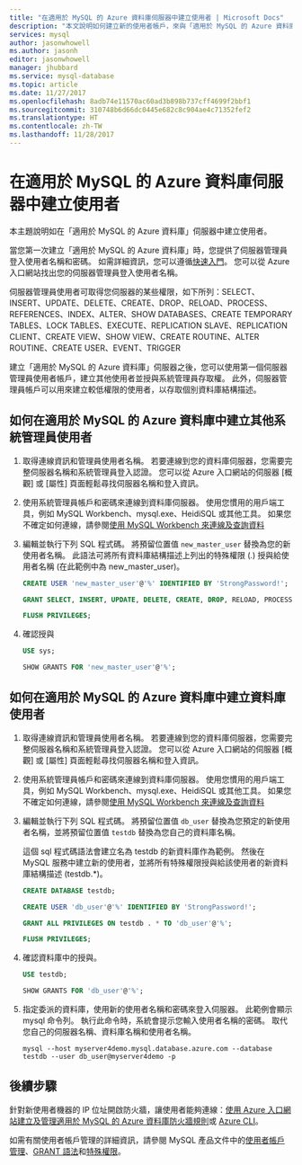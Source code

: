 ```yaml
---
title: "在適用於 MySQL 的 Azure 資料庫伺服器中建立使用者 | Microsoft Docs"
description: "本文說明如何建立新的使用者帳戶，來與「適用於 MySQL 的 Azure 資料庫」伺服器互動。"
services: mysql
author: jasonwhowell
ms.author: jasonh
editor: jasonwhowell
manager: jhubbard
ms.service: mysql-database
ms.topic: article
ms.date: 11/27/2017
ms.openlocfilehash: 8adb74e11570ac60ad3b898b737cff4699f2bbf1
ms.sourcegitcommit: 310748b6d66dc0445e682c8c904ae4c71352fef2
ms.translationtype: HT
ms.contentlocale: zh-TW
ms.lasthandoff: 11/28/2017
---
```

# <a name="create-users-in-azure-database-for-mysql-server"></a>在適用於 MySQL 的 Azure 資料庫伺服器中建立使用者 
本主題說明如在「適用於 MySQL 的 Azure 資料庫」伺服器中建立使用者。

當您第一次建立「適用於 MySQL 的 Azure 資料庫」時，您提供了伺服器管理員登入使用者名稱和密碼。 如需詳細資訊，您可以遵循[快速入門](quickstart-create-mysql-server-database-using-azure-portal.md)。 您可以從 Azure 入口網站找出您的伺服器管理員登入使用者名稱。

伺服器管理員使用者可取得您伺服器的某些權限，如下所列：SELECT、INSERT、UPDATE、DELETE、CREATE、DROP、RELOAD、PROCESS、REFERENCES、INDEX、ALTER、SHOW DATABASES、CREATE TEMPORARY TABLES、LOCK TABLES、EXECUTE、REPLICATION SLAVE、REPLICATION CLIENT、CREATE VIEW、SHOW VIEW、CREATE ROUTINE、ALTER ROUTINE、CREATE USER、EVENT、TRIGGER

建立「適用於 MySQL 的 Azure 資料庫」伺服器之後，您可以使用第一個伺服器管理員使用者帳戶，建立其他使用者並授與系統管理員存取權。 此外，伺服器管理員帳戶可以用來建立較低權限的使用者，以存取個別資料庫結構描述。

## <a name="how-to-create-additional-admin-users-in-azure-database-for-mysql"></a>如何在適用於 MySQL 的 Azure 資料庫中建立其他系統管理員使用者
1. 取得連線資訊和管理員使用者名稱。
   若要連線到您的資料庫伺服器，您需要完整伺服器名稱和系統管理員登入認證。 您可以從 Azure 入口網站的伺服器 [概觀] 或 [屬性] 頁面輕鬆尋找伺服器名稱和登入資訊。 

2. 使用系統管理員帳戶和密碼來連線到資料庫伺服器。 使用您慣用的用戶端工具，例如 MySQL Workbench、mysql.exe、HeidiSQL 或其他工具。 
   如果您不確定如何連線，請參閱[使用 MySQL Workbench 來連線及查詢資料](./connect-workbench.md)

3. 編輯並執行下列 SQL 程式碼。 將預留位置值 `new_master_user` 替換為您的新使用者名稱。 此語法可將所有資料庫結構描述上列出的特殊權限 (*.*) 授與給使用者名稱 (在此範例中為 new_master_user)。 

   ```sql
   CREATE USER 'new_master_user'@'%' IDENTIFIED BY 'StrongPassword!';
   
   GRANT SELECT, INSERT, UPDATE, DELETE, CREATE, DROP, RELOAD, PROCESS, REFERENCES, INDEX, ALTER, SHOW DATABASES, CREATE TEMPORARY TABLES, LOCK TABLES, EXECUTE, REPLICATION SLAVE, REPLICATION CLIENT, CREATE VIEW, SHOW VIEW, CREATE ROUTINE, ALTER ROUTINE, CREATE USER, EVENT, TRIGGER ON *.* TO 'new_master_user'@'%' WITH GRANT OPTION; 
   
   FLUSH PRIVILEGES;
   ```

4. 確認授與 
   ```sql
   USE sys;
   
   SHOW GRANTS FOR 'new_master_user'@'%';
   ```

## <a name="how-to-create-database-users-in-azure-database-for-mysql"></a>如何在適用於 MySQL 的 Azure 資料庫中建立資料庫使用者

1. 取得連線資訊和管理員使用者名稱。
   若要連線到您的資料庫伺服器，您需要完整伺服器名稱和系統管理員登入認證。 您可以從 Azure 入口網站的伺服器 [概觀] 或 [屬性] 頁面輕鬆尋找伺服器名稱和登入資訊。 

2. 使用系統管理員帳戶和密碼來連線到資料庫伺服器。 使用您慣用的用戶端工具，例如 MySQL Workbench、mysql.exe、HeidiSQL 或其他工具。 
   如果您不確定如何連線，請參閱[使用 MySQL Workbench 來連線及查詢資料](./connect-workbench.md)

3. 編輯並執行下列 SQL 程式碼。 將預留位置值 `db_user` 替換為您預定的新使用者名稱，並將預留位置值 `testdb` 替換為您自己的資料庫名稱。

   這個 sql 程式碼語法會建立名為 testdb 的新資料庫作為範例。 然後在 MySQL 服務中建立新的使用者，並將所有特殊權限授與給該使用者的新資料庫結構描述 (testdb.\*)。 

   ```sql
   CREATE DATABASE testdb;
   
   CREATE USER 'db_user'@'%' IDENTIFIED BY 'StrongPassword!';
   
   GRANT ALL PRIVILEGES ON testdb . * TO 'db_user'@'%';
   
   FLUSH PRIVILEGES;
   ```

4. 確認資料庫中的授與。
   ```sql
   USE testdb;
   
   SHOW GRANTS FOR 'db_user'@'%';
   ```

5. 指定委派的資料庫，使用新的使用者名稱和密碼來登入伺服器。 此範例會顯示 mysql 命令列。 執行此命令時，系統會提示您輸入使用者名稱的密碼。 取代您自己的伺服器名稱、資料庫名稱和使用者名稱。

   ```azurecli-interactive
   mysql --host myserver4demo.mysql.database.azure.com --database testdb --user db_user@myserver4demo -p
   ```

## <a name="next-steps"></a>後續步驟
針對新使用者機器的 IP 位址開啟防火牆，讓使用者能夠連線：[使用 Azure 入口網站建立及管理適用於 MySQL 的 Azure 資料庫防火牆規則](howto-manage-firewall-using-portal.md)或 [Azure CLI](howto-manage-firewall-using-cli.md)。

如需有關使用者帳戶管理的詳細資訊，請參閱 MySQL 產品文件中的[使用者帳戶管理](https://dev.mysql.com/doc/refman/5.7/en/user-account-management.html)、[GRANT 語法](https://dev.mysql.com/doc/refman/5.7/en/grant.html)和[特殊權限](https://dev.mysql.com/doc/refman/5.7/en/privileges-provided.html)。
